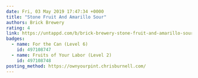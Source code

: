 ```yaml
---
date: Fri, 03 May 2019 17:47:34 +0000
title: "Stone Fruit And Amarillo Sour"
authors: Brick Brewery
rating: 4
link: https://untappd.com/b/brick-brewery-stone-fruit-and-amarillo-sour/3185116
badges:
  - name: For the Can (Level 6)
    id: 497108747
  - name: Fruits of Your Labor (Level 2)
    id: 497108748
posting_method: https://ownyourpint.chrisburnell.com/
---
```

